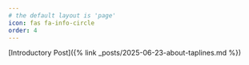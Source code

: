 ```yaml
---
# the default layout is 'page'
icon: fas fa-info-circle
order: 4
---
```

[Introductory Post]({% link _posts/2025-06-23-about-taplines.md %})
